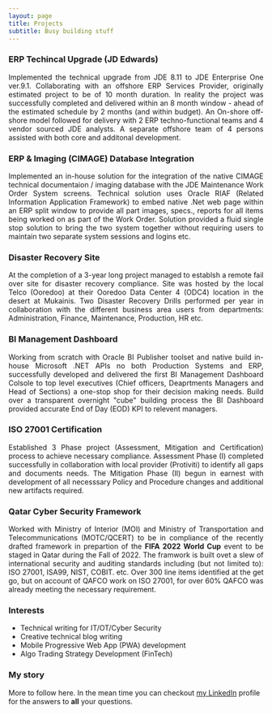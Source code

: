 ```yaml
---
layout: page
title: Projects
subtitle: Busy building stuff 
---
```



### ERP Techincal Upgrade (JD Edwards)

<p align="justify">
Implemented the technical upgrade from JDE 8.11 to JDE Enterprise One ver.9.1. Collaborating with an offshore ERP Services Provider, originally estimated project to be of 10 month duration. In reality the project was successfully completed and delivered within an 8 month window - ahead of the estimated schedule by 2 months (and within budget). An On-shore off-shore model followed for delivery with 2 ERP techno-functional teams and 4 vendor sourced JDE analysts. A separate offshore team of 4 persons assisted with both core and additonal development.  
</p>

### ERP & Imaging (CIMAGE) Database Integration

<p align="justify">
Implemented an in-house solution for the integration of the native CIMAGE technical documentaion / imaging database with the JDE Maintenance Work Order System screens. Technical solution uses Oracle RIAF (Related Information Application Framework) to embed native .Net web page within an ERP split window to provide all part images, specs., reports for all items being worked on as part of the Work Order. Solution provided a fluid single stop solution to bring the two system together without requiring users to maintain two separate system sessions and logins etc.    
</p>

### Disaster Recovery Site

<p align="justify">
At the completion of a 3-year long project managed to establsh a remote fail over site for disaster recovery compliance. Site was hosted by the local Telco (Ooredoo) at their Ooredoo Data Center 4 (ODC4) location in the desert at Mukainis. Two Disaster Recovery Drills performed per year in collaboration with the different business area users from departments: Administration, Finance, Maintenance, Production, HR etc.
</p>

### BI Management Dashboard

<p align="justify">
Working from scratch with Oracle BI Publisher toolset and native build in-house Microsoft .NET APIs no both Production Systems and ERP, successfully developed and delivered the first BI Management Dashboard Colsole to top level executives (Chief officers, Deaprtments Managers and Head of Sections) a one-stop shop for their decision making needs. Build over a transparent overnight "cube" building process the BI Dashboard provided accurate End of Day (EOD) KPI to relevent managers. 
</p>

### ISO 27001 Certification

<p align="justify">
Established 3 Phase project (Assessment, Mitigation and Certification) process to achieve necessary compliance. Assessment Phase (I) completed successfully in collaboration with local provider (Protiviti) to identify all gaps and documents needs. The Mitigation Phase (II) begun in earnest with development of all necesssary Policy and Procedure changes and additional new artifacts required. 
</p>

### Qatar Cyber Security Framework

<p align="justify">
Worked with Ministry of Interior (MOI) and Ministry of Transportation and Telecommunications (MOTC/QCERT) to be in compliance of the recently drafted framework in prepartion of the <b>FIFA 2022 World Cup</b> event to be staged in Qatar during the Fall of 2022. The framwork is built ovet a slew of international security and auditing standards including (but not limited to): ISO 27001, ISA99, NIST, COBIT. etc. Over 300 line items identified at the get go, but on account of QAFCO work on ISO 27001, for over 60% QAFCO was already meeting the necessary requirement.
</p>

### Interests

- Technical writing for IT/OT/Cyber Security
- Creative technical blog writing
- Mobile Progressive Web App (PWA) development
- Algo Trading Strategy Development (FinTech)


### My story

More to follow here. In the mean time you can checkout [my LinkedIn](https://www.linkedin.com/in/syedpeer) profile for the answers to **all** your questions.

<p align="justify">
</p>
